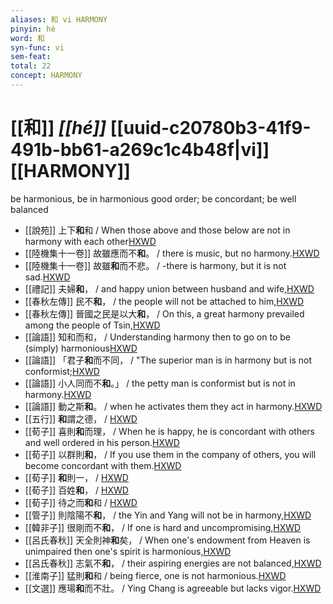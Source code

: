 ```yaml
---
aliases: 和 vi HARMONY
pinyin: hé
word: 和
syn-func: vi
sem-feat: 
total: 22
concept: HARMONY 
---
```

# [[和]] *[[hé]]*  [[uuid-c20780b3-41f9-491b-bb61-a269c1c4b48f|vi]] [[HARMONY]]
be harmonious, be in harmonious good order; be concordant; be well balanced
 - [[說苑]] 上下**和**和 / When those above and those below are not in harmony with each other[HXWD](https://hxwd.org/textview.html?location=CH1a0907_CHANT_016-12a.6)
 - [[陸機集十一卷]] 故雖應而不**和**。 / there is music, but no harmony.[HXWD](https://hxwd.org/textview.html?location=CH2b1575_CHANT_001-12a.13)
 - [[陸機集十一卷]] 故雖**和**而不悲。 / -there is harmony, but it is not sad.[HXWD](https://hxwd.org/textview.html?location=CH2b1575_CHANT_001-12a.19)
 - [[禮記]] 夫婦**和**， / and happy union between husband and wife,[HXWD](https://hxwd.org/textview.html?location=KR1d0052_tls_009-35a.46)
 - [[春秋左傳]] 民不**和**， / the people will not be attached to him,[HXWD](https://hxwd.org/textview.html?location=KR1e0001_tls_005-91a.63)
 - [[春秋左傳]] 晉國之民是以大**和**， / On this, a great harmony prevailed among the people of Tsin,[HXWD](https://hxwd.org/textview.html?location=KR1e0001_tls_009-292a.31)
 - [[論語]] 知和而和， / Understanding harmony then to go on to be (simply) harmonious[HXWD](https://hxwd.org/textview.html?location=KR1h0004_tls_001-12a.9)
 - [[論語]] 「君子**和**而不同， / "The superior man is in harmony but is not conformist;[HXWD](https://hxwd.org/textview.html?location=KR1h0004_tls_013-36a.3)
 - [[論語]] 小人同而不**和**。」 / the petty man is conformist but is not in harmony.[HXWD](https://hxwd.org/textview.html?location=KR1h0004_tls_013-37a.1)
 - [[論語]] 動之斯**和**。 / when he activates them they act in harmony.[HXWD](https://hxwd.org/textview.html?location=KR1h0004_tls_019-31a.13)
 - [[五行]] **和**謂之德， / [HXWD](https://hxwd.org/textview.html?location=KR2p0021_tls_002-1a.5)
 - [[荀子]] 喜則**和**而理，
                     / When he is happy, he is concordant with others and well ordered in his person.[HXWD](https://hxwd.org/textview.html?location=KR3a0002_tls_003-6a.9)
 - [[荀子]] 以群則**和**，
                     / If you use them in the company of others, you will become concordant with them.[HXWD](https://hxwd.org/textview.html?location=KR3a0002_tls_004-11a.57)
 - [[荀子]] **和**則一，
                     / [HXWD](https://hxwd.org/textview.html?location=KR3a0002_tls_009-18a.22)
 - [[荀子]] 百姓**和**，
                     / [HXWD](https://hxwd.org/textview.html?location=KR3a0002_tls_009-22a.5)
 - [[荀子]] 待之而**和**和 / [HXWD](https://hxwd.org/textview.html?location=KR3a0002_tls_010-6a.10)
 - [[管子]] 則陰陽不**和**， / the Yin and Yang will not be in harmony,[HXWD](https://hxwd.org/textview.html?location=KR3c0001_tls_017-25a.3)
 - [[韓非子]] 很剛而不**和**， / If one is hard and uncompromising,[HXWD](https://hxwd.org/textview.html?location=KR3c0005_tls_015-7a.7)
 - [[呂氏春秋]] 天全則神**和**矣， / When one's endowment from Heaven is unimpaired then one's spirit is harmonious,[HXWD](https://hxwd.org/textview.html?location=KR3j0009_tls_001-13a.12)
 - [[呂氏春秋]] 志氣不**和**， / their aspiring energies are not balanced,[HXWD](https://hxwd.org/textview.html?location=KR3j0009_tls_004-22a.3)
 - [[淮南子]] 猛則**和**和 / being fierce, one is not harmonious.[HXWD](https://hxwd.org/textview.html?location=KR3j0010_tls_013-13a.15)
 - [[文選]] 應瑒**和**而不壯。
                     / Ying Chang is agreeable but lacks vigor.[HXWD](https://hxwd.org/textview.html?location=KR4h0001_tls_052-8a.12)